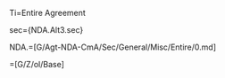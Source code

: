 Ti=Entire Agreement

sec={NDA.Alt3.sec}

NDA.=[G/Agt-NDA-CmA/Sec/General/Misc/Entire/0.md]

=[G/Z/ol/Base]
